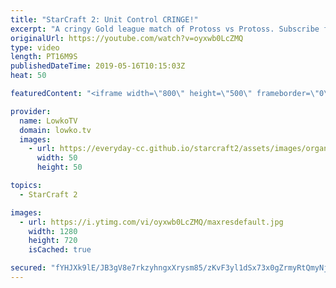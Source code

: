 ```yaml
---
title: "StarCraft 2: Unit Control CRINGE!"
excerpt: "A cringy Gold league match of Protoss vs Protoss. Subscribe for more videos: http://lowko.tv/youtube More StarCraft 2 viewer games: https://youtu.be/J9NsfQ-g1DM  If you have an awesome replay of StarCraft 2 that you think is worth casting, you can send it to replays@lowko.tv.  Check out Lowko merchandise:"
originalUrl: https://youtube.com/watch?v=oyxwb0LcZMQ
type: video
length: PT16M9S
publishedDateTime: 2019-05-16T10:15:03Z
heat: 50

featuredContent: "<iframe width=\"800\" height=\"500\" frameborder=\"0\" src=\"https://www.youtube.com/embed/oyxwb0LcZMQ\" allow=\"accelerometer; autoplay; encrypted-media; gyroscope; picture-in-picture\" allowfullscreen></iframe>"

provider:
  name: LowkoTV
  domain: lowko.tv
  images:
    - url: https://everyday-cc.github.io/starcraft2/assets/images/organizations/lowko.tv-50x50.jpg
      width: 50
      height: 50

topics:
  - StarCraft 2

images:
  - url: https://i.ytimg.com/vi/oyxwb0LcZMQ/maxresdefault.jpg
    width: 1280
    height: 720
    isCached: true

secured: "fYHJXk9lE/JB3gV8e7rkzyhngxXrysm85/zKvF3yl1dSx73x0gZrmyRtQmyNjwjcUvHldgilLgrlSDsbqyW9i2ZUEo4KnNv1WZF/0BA/GelPaHcnfFFbY3oJsKvMxS/4+A+2A+Cf+zPNlrwNyZQsgj2aO306TFXHhstcgdiZwBOp53Cvc4MYGTOwgVvPy/k6q/Lrkat+Yq5fN/HN/wiBYb2yY9m0m0I7xYr3rB4XDqj9hsCzItLOiPboCA1OI15mkXdwU3gVblgsCAeOKd21yc+f1dafam7C2A8Ini73HmrLMWtDeRHUk4CLjj0dTuz9ymHJTBfQj6RaxbhEqxwWmtRRyQoskbCqytaNDl+/qXmaH6IBAIPPxnqLIDTT2n2zAYocyV59x1uUolvkxb2U6bRhxdt/iPyF47AY16yn9lc=;D9JED0pu15gNIG7paVt7eQ=="
---
```


